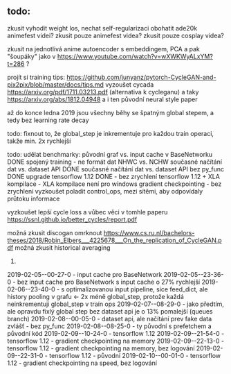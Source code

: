 ## todo:
zkusit vyhodit weight los, nechat self-regularizaci
obohatit ade20k animefest videi? 
zkusit pouze animefest videa?
zkusit pouze cosplay videa?

zkusit na jednotlivá anime autoencoder s embeddingem, PCA a pak "šoupáky" jako v https://www.youtube.com/watch?v=wXWKWyALxYM?t=286 ?

projít si training tips: https://github.com/junyanz/pytorch-CycleGAN-and-pix2pix/blob/master/docs/tips.md
vyzoušet cycada https://arxiv.org/pdf/1711.03213.pdf (alternativa k cycleganu)
a taky https://arxiv.org/abs/1812.04948
a i ten původní neural style paper

až do konce ledna 2019 jsou všechny běhy se špatným global stepem, a tedy bez learning rate decay 

todo: fixnout to, že global_step je inkrementuje pro každou train operaci, takže min. 2x rychlejší

todo: udělat benchmarky:
původní graf vs. input cache v BaseNetworku DONE
spojený training - ne
formát dat NHWC vs. NCHW
současné načítání dat vs. dataset API DONE
současné načítání dat vs. dataset API bez py_func DONE
upgrade tensorflow 1.12 DONE - bez zrychlení
tensorflow 1.12 + XLA kompilace - XLA kompilace není pro windows
gradient checkpointing - bez zrychlení
vyzkoušet poladit control_ops, mezi sítěmi, aby odpovídaly průtoku informace

vyzkoušet lepší cycle loss a vůbec věci v tomhle paperu https://ssnl.github.io/better_cycles/report.pdf

možná zkusit discogan
omrknout https://www.cs.ru.nl/bachelors-theses/2018/Robin_Elbers___4225678___On_the_replication_of_CycleGAN.pdf
možná zkusit historical averaging

1.
2019-02-05--00-27-0 - input cache pro BaseNetwork
2019-02-05--23-36-0 - bez input cache pro BaseNetwork
s input cache o 27% rychlejší
2019-02-06--23-40-0 - s optimalizovanou input pipeline, sice feed_dict, ale history pooling v grafu <- 2x méně global_step, protože každá neinkrementuji global_step v train ops 
2019-02-07--08-29-0 - jako předtím, ale opravdu fixlý global step
bez dataset api je o 13% pomalejší (queues branch)
2019-02-08--00-05-0 - dataset api, ale načítání prev fake data zvlášť - bez py_func
2019-02-08--08-25-0 - ty původní s prefetchem a původní kód
2019-02-09--10-24-0 - tensorflow 1.12
2019-02-09--21-54-0 - tensorflow 1.12 - gradient checkpointing na memory
2019-02-09--22-13-0 - tensorflow 1.12 - gradient checkpointing na memory, bez logování
2019-02-09--22-31-0 - tensorflow 1.12 - původní
2019-02-10--00-01-0 - tensorflow 1.12 - gradient checkpointing na speed, bez logování
